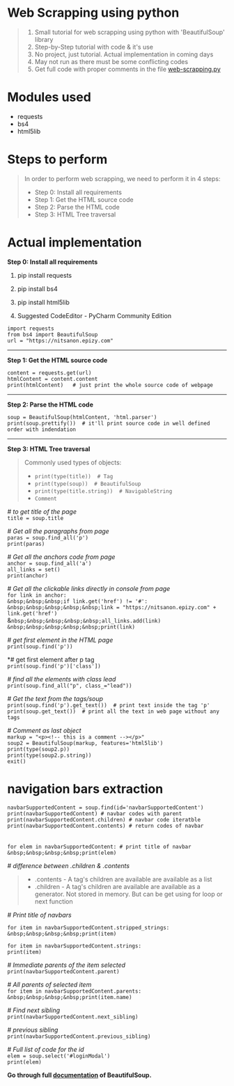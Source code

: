 # Web Scrapping using python

> 1. Small tutorial for web scrapping using python with 'BeautifulSoup' library  
> 2. Step-by-Step tutorial with code & it's use  
> 3. No project, just tutorial. Actual implementation in coming days  
> 4. May not run as there must be some conflicting codes
> 5. Get full code with proper comments in the file [web-scrapping.py](https://github.com/nitin30kumar/web-scrapping-using-python/blob/main/web-scrapping.py)

# Modules used

- requests
- bs4 
- html5lib

# Steps to perform

> In order to perform web scrapping, we need to perform it in 4 steps:  
> - Step 0: Install all requirements  
> - Step 1: Get the HTML source code  
> - Step 2: Parse the HTML code  
> - Step 3: HTML Tree traversal  

# Actual implementation  

**Step 0: Install all requirements**  

1. pip install requests  
2. pip install bs4  
3. pip install html5lib  

4. Suggested CodeEditor - PyCharm Community Edition  

`import requests`  
`from bs4 import BeautifulSoup`  
`url = "https://nitsanon.epizy.com"`  
  
---  
**Step 1: Get the HTML source code**  

`content = requests.get(url)`  
`htmlContent = content.content`  
`print(htmlContent)   # just print the whole source code of webpage`  

---
**Step 2: Parse the HTML code**  

`soup = BeautifulSoup(htmlContent, 'html.parser')`  
`print(soup.prettify())  # it'll print source code in well defined order with indendation`  

---  
**Step 3: HTML Tree traversal**  

> Commonly used types of objects:  
>  - `print(type(title))  # Tag`  
>  - `print(type(soup))  # BeautifulSoup`  
>  - `print(type(title.string))  # NavigableString`  
>  - `Comment`

*# to get title of the page*  
`title = soup.title`  

*# Get all the paragraphs from page*  
`paras = soup.find_all('p')`  
`print(paras)`  


*# Get all the anchors code from page*  
`anchor = soup.find_all('a')`  
`all_links = set()`  
`print(anchor)`  


*# Get all the clickable links directly in console from page*  
`for link in anchor:`  
`&nbsp;&nbsp;&nbsp;if link.get('href') != '#':`  
`&nbsp;&nbsp;&nbsp;&nbsp;&nbsp;link = "https://nitsanon.epizy.com" + link.get('href')`  
&`nbsp;&nbsp;&nbsp;&nbsp;&nbsp;all_links.add(link)`  
`&nbsp;&nbsp;&nbsp;&nbsp;&nbsp;print(link)`  


*# get first element in the HTML page*  
`print(soup.find('p'))`

*# get first element after p tag  
`print(soup.find('p')['class'])`

*# find all the elements with class lead*  
`print(soup.find_all("p", class_="lead"))`


*# Get the text from the tags/soup*  
`print(soup.find('p').get_text())  # print text inside the tag 'p'`  
`print(soup.get_text())  # print all the text in web page without any tags`  

*# Comment as last object*  
`markup = "<p><!-- this is a comment --></p>"`  
`soup2 = BeautifulSoup(markup, features='html5lib')`  
`print(type(soup2.p))`  
`print(type(soup2.p.string))`  
`exit()`  


# navigation bars extraction  

`navbarSupportedContent = soup.find(id='navbarSupportedContent')`  
`print(navbarSupportedContent) # navbar codes with parent`  
`print(navbarSupportedContent.children) # navbar code iteratble`  
`print(navbarSupportedContent.contents) # return codes of navbar`  
<br>  
`for elem in navbarSupportedContent: # print title of navbar`  
     `&nbsp;&nbsp;&nbsp;&nbsp;print(elem)`  


*# difference between .children & .contents*  
> 
> -  .contents - A tag's children are available are available as a list  
> -  .children - A tag's children are available are available as a generator. Not stored in memory. But can be get using for loop or next function  

*# Print title of navbars*  

`for item in navbarSupportedContent.stripped_strings:`  
`&nbsp;&nbsp;&nbsp;&nbsp;print(item)`  

`for item in navbarSupportedContent.strings:`  
     `print(item)`  


*# Immediate parents of the item selected*  
`print(navbarSupportedContent.parent)`  


*# All parents of selected item*  
`for item in navbarSupportedContent.parents:`  
`&nbsp;&nbsp;&nbsp;&nbsp;print(item.name)`  


*# Find next sibling*  
`print(navbarSupportedContent.next_sibling)`  


*# previous sibling*  
`print(navbarSupportedContent.previous_sibling)`  


*# Full list of code for the id*  
`elem = soup.select('#loginModal')`  
`print(elem)`  


**Go through full [documentation](https://www.crummy.com/software/BeautifulSoup/bs4/doc/) of BeautifulSoup.**  

